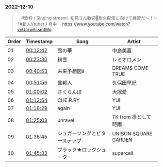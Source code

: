 ### 2022-12-10
> ┊#歌枠 / Singing stream┊ 初見さん歓迎🤍耐久配信に向けて練習だ～！✨ ┊#新人Vtuber / 脊中┊
> https://www.youtube.com/watch?v=UcrwAssmtMg

| Order | Timestamp | Song | Artist |
| --- | --- | --- | --- |
| 01 | [00:12:42](https://www.youtube.com/watch?v=UcrwAssmtMg&t=762s) | 雪の華 |  中島美嘉 |
| 02 | [00:23:30](https://www.youtube.com/watch?v=UcrwAssmtMg&t=1410s) | 粉雪 |  レミオロメン |
| 03 | [00:40:53](https://www.youtube.com/watch?v=UcrwAssmtMg&t=2453s) | 未来予想図II |  DREAMS COME TRUE |
| 04 | [00:51:56](https://www.youtube.com/watch?v=UcrwAssmtMg&t=3116s) | 異邦人 |  久保田早紀 |
| 05 | [01:00:02](https://www.youtube.com/watch?v=UcrwAssmtMg&t=3602s) | さくらんぼ |  大塚愛 |
| 06 | [01:12:54](https://www.youtube.com/watch?v=UcrwAssmtMg&t=4374s) | CHE.R.RY |  YUI |
| 07 | [01:18:29](https://www.youtube.com/watch?v=UcrwAssmtMg&t=4709s) | again |  YUI |
| 08 | [01:25:03](https://www.youtube.com/watch?v=UcrwAssmtMg&t=5103s) | unravel |  TK from 凛として時雨 |
| 09 | [01:36:45](https://www.youtube.com/watch?v=UcrwAssmtMg&t=5805s) | シュガーソングとビターステップ |  UNISON SQUARE GARDEN |
| 10 | [01:45:33](https://www.youtube.com/watch?v=UcrwAssmtMg&t=6333s) | ブラック★ロックシューター |  supercell |
